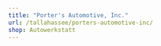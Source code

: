 ```yaml
---
title: "Porter's Automotive, Inc."
url: /tallahassee/porters-automotive-inc/
shop: Autowerkstatt
---
```

